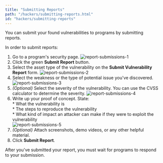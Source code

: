 ```yaml
---
title: "Submitting Reports"
path: "/hackers/submitting-reports.html"
id: "hackers/submitting-reports"
---
```


You can submit your found vulnerabilities to programs by submitting reports.

In order to submit reports:
1. Go to a program's security page.
   ![report-submissions-1](https://github.com/Hacker0x01/docs.hackerone.com/blob/master/docs/hackers/images/report-submissions-1.png?raw=true)
2. Click the green **Submit Report** button.
3. Select the asset type of the vulnerability on the **Submit Vulnerability Report** form.
   ![report-submissions-2](https://github.com/Hacker0x01/docs.hackerone.com/blob/master/docs/hackers/images/report-submissions-2.png?raw=true)
4. Select the weakness or the type of potential issue you've discovered.
   ![report-submissions-3](https://github.com/Hacker0x01/docs.hackerone.com/blob/master/docs/hackers/images/report-submissions-3.png?raw=true)
5. *(Optional)* Select the severity of the vulnerability. You can use the CVSS calculator to determine the severity.
  ![report-submissions-4](https://github.com/Hacker0x01/docs.hackerone.com/blob/master/docs/hackers/images/report-submissions-4.png?raw=true)
6. Write up your proof of concept. State: <br>* What the vulnerability is <br>* The steps to reproduce the vulnerability <br>* What kind of impact an attacker can make if they were to exploit the vulnerability  
   ![report-submissions-5](https://github.com/Hacker0x01/docs.hackerone.com/blob/master/docs/hackers/images/report-submissions-5.png?raw=true)
7. *(Optional)* Attach screenshots, demo videos, or any other helpful material.
8. Click **Submit Report**.

After you've submitted your report, you must wait for programs to respond to your submission.
